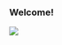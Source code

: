 
### Welcome!

<img src = 'https://i.pinimg.com/originals/e4/26/70/e426702edf874b181aced1e2fa5c6cde.gif' />
